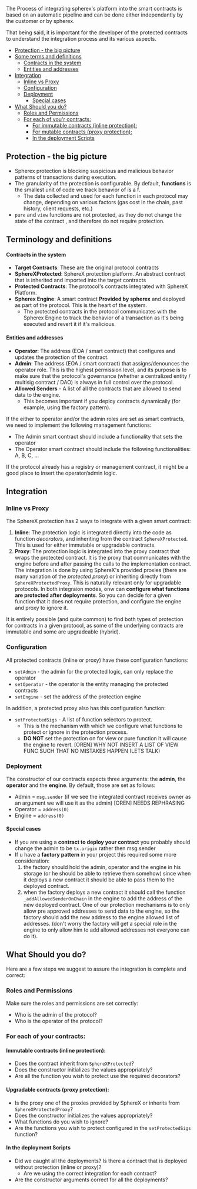 The Process of integrating spherex's platform into the smart contracts is based on an automatic pipeline and can be done either independantly by the customer or by spherex.

That being said, it is important for the developer of the protected contracts to understand the integration process and its various aspects.

- [Protection  - the big picture](#protection----the-big-picture)
- [Some terms and definitions](#some-terms-and-definitions)
    - [Contracts in the system](#contracts-in-the-system)
    - [Entities and addresses](#entities-and-addresses)
- [Integration](#integration)
  - [Inline vs Proxy](#inline-vs-proxy)
  - [Configuration](#configuration)
  - [Deployment](#deployment)
    - [Special cases](#special-cases)
- [What Should you do?](#what-should-you-do)
  - [Roles and Permissions](#roles-and-permissions)
  - [For each of you'r contracts:](#for-each-of-your-contracts)
    - [For immutable contracts (inline protection):](#for-immutable-contracts-inline-protection)
    - [For mutable contracts (proxy protection):](#for-mutable-contracts-proxy-protection)
    - [In the deployment Scripts](#in-the-deployment-scripts)


## Protection  - the big picture
- Spherex protection is blocking suspicious and malicious behavior patterns of transactions during execution.
- The granularity of the protection is configurable. By default, **functions** is the smallest unit of code we track behavior of is a f.
  - The data collected and used for each function in each protocol may change, depending on various factors (gas cost in the chain, past history, client requests, etc.)
- `pure` and `view` functions are not protected, as they do not change the state of the contract , and therefore do not require protection.

## Terminology and definitions

#### Contracts in the system

- **Target Contracts**: These are the original protocol contracts
- **SphereXProtected**: SphereX protection platform. An abstract contract that is inherited and imported into the target contracts 
- **Protected Contracts**: The protocol's contracts integrated with SphereX Platform.
- **Spherex Engine**: A smart contract **Provided by spherex** and deployed as part of the protocol. This is the heart of the system.
  - The protected contracts in the protocol communicates with the Spherex Engine to track the behavior of a transaction as it's being executed and revert it if it's malicious.


#### Entities and addresses

- **Operator**: The address (EOA / smart contract) that configures and updates the protection of the contract.
- **Admin**: The address (EOA / smart contract) that assigns/denounces the operator role. This is the highest permission level, and its purpose is to make sure that the protocol's governance (whether a centralized entity / multisig contract / DAO) is always in full control over the protocol.
- **Allowed Senders** - A list of all the contracts that are allowed to send data to the engine.
  - This becomes important if you deploy contracts dynamically (for example, using the factory pattern).

If the either to operator and/or the admin roles are set as smart contracts, we need to implement the following management functions:
- The Admin smart contract should include a functionality that sets the operator
- The Operator smart contract should include the following functionalities: A, B, C, ...

If the protocol already has a registry or management contract, it might be a good place to insert the operator/admin logic.

## Integration

### Inline vs Proxy

The SphereX protection has 2 ways to integrate with a given smart contract:
1. **Inline**: The protection logic is integrated directly into the code as function *decorators*, and inheriting from the contract `SphereXProtected`. This is used for either immutable or upgradable contracts. 
2. **Proxy**: The protection logic is integrated into the proxy contract that wraps the protected contract. It is the proxy that communicates with the engine before and after passing the calls to the implementation contract. The integration is done by using SphereX's provided proxies (there are many variation of the *protected proxy*) or inheriting directly from `SphereXProtectedProxy`. This is naturally relevant only for upgradable protocols.
In both integraion modes, onw can **configure what functions are protected after deployments**. So you can decide for a given function that it does not require protection, and configure the engine and proxy to ignore it.

It is entirely possible (and quite common) to find both types of protection for contracts in a given protocol, as some of the underlying contracts are immutable and some are upgradeable (hybrid).

### Configuration

All protected contracts (inline or proxy) have these configuration functions:
- `setAdmin` - the admin for the protected logic, can only replace the operator
- `setOperator` - the operator is the entity managing the protected contracts
- `setEngine` - set the address of the protection engine

In addition, a protected proxy also has this configuration function:
- `setProtectedSigs` - A list of function selectors to protect.
  - This is the mechanism with which we configure what functions to protect or ignore in the protection process.
  - **DO NOT** set the protection on for view or pure function it will cause the engine to revert.
[OREN] WHY NOT INSERT A LIST OF VIEW FUNC SUCH THAT NO MISTAKES HAPPEN (LETS TALK)

### Deployment

The constructor of our contracts expects three arguments: the **admin**, the **operator** and the **engine**. By default, those are set as follows:

- Admin = `msg.sender` (if we see the integrated contract receives owner as an argument we will use it as the admin) [OREN] NEEDS REPHRASING
- Operator = `address(0)`
- Engine = `address(0)`

#### Special cases

- If you are using a **contract to deploy your contract** you probably should change the admin to be `tx.origin` rather then msg.sender
- If u have a **factory pattern** in your project this required some more consideration:
    1. the factory should hold the admin, operator and the engine in his storage (or he should be able to retrieve them somehow) since when it deploys a new contract it should be able to pass them to the deployed contract.
    2. when the factory deploys a new contract it should call the function `_addAllowedSenderOnChain` in the engine to add the address of the new deployed contract.
       One of our protection mechanisms is to only allow pre approved addresses to send data to the engine, so the factory should add the new address to the engine allowed list of addresses. (don't worry the factory will get a special role in the engine to only allow him to add allowed addresses not everyone can do it).

## What Should you do?

Here are a few steps we suggest to assure the integration is complete and correct:

### Roles and Permissions
Make sure the roles and permissions are set correctly:
* Who is the admin of the protocol?
* Who is the operator of the protocol?

### For each of your contracts:
  
#### Immutable contracts (inline protection):
  * Does the contract inherit from `SphereXProtected`?
  * Does the constructor initializes the values appropriately?
  * Are all the function you wish to protect use the required decorators?
  
#### Upgradable contracts (proxy protection):
  * Is the proxy one of the proxies provided by SphereX or inherits from `SphereXProtectedProxy`?
  * Does the constructor initializes the values appropriately?
  * What functions do you wish to ignore?
  * Are the functions you wish to protect configured in the `setProtectedSigs` function?

#### In the deployment Scripts
  * Did we caught all the deployments? Is there a contract that is deployed without protection (inline or proxy)?
    * Are we using the correct integration for each contract?
  * Are the constructor arguments correct for all the deployments?
